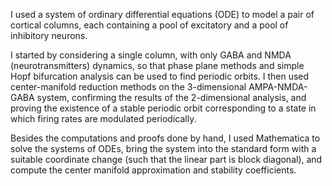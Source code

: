 
I used a system of ordinary differential equations (ODE) to model a pair of cortical columns, each containing  a pool of excitatory and a pool of inhibitory neurons. 

I started by considering a single column, with only GABA and NMDA (neurotransmitters) dynamics, so that phase plane methods and simple Hopf bifurcation analysis can be used to find periodic orbits. I then used center-manifold reduction methods on the 3-dimensional AMPA-NMDA-GABA system, confirming the results of the 2-dimensional analysis, and proving the existence of a stable periodic orbit corresponding to a state in which firing rates are modulated periodically. 

Besides the computations and proofs done by hand, I used Mathematica to solve the systems of ODEs, bring the system into the standard form with a suitable coordinate change (such that the linear part is block diagonal), and compute the center manifold approximation and stability coefficients.
